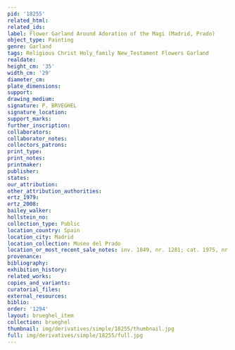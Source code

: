 ```yaml
---
pid: '18255'
related_html: 
related_ids: 
label: Flower Garland Around Adoration of the Magi (Madrid, Prado)
object_type: Painting
genre: Garland
tags: Religious Christ Holy_family New_Testament Flowers Garland
realdate: 
height_cm: '35'
width_cm: '29'
diameter_cm: 
plate_dimensions: 
support: 
drawing_medium: 
signature: P. BRVEGHEL
signature_location: 
support_marks: 
further_inscription: 
collaborators: 
collaborator_notes: 
collectors_patrons: 
print_type: 
print_notes: 
printmaker: 
publisher: 
states: 
our_attribution: 
other_attribution_authorities: 
ertz_1979: 
ertz_2008: 
bailey_walker: 
hollstein_no: 
collection_type: Public
location_country: Spain
location_city: Madrid
location_collection: Museo del Prado
location_or_most_recent_sale_notes: inv. 1849, nr. 1281; cat. 1975, nr. 1415
provenance: 
bibliography: 
exhibition_history: 
related_works: 
copies_and_variants: 
curatorial_files: 
external_resources: 
biblio: 
order: '1294'
layout: brueghel_item
collection: brueghel
thumbnail: img/derivatives/simple/18255/thumbnail.jpg
full: img/derivatives/simple/18255/full.jpg
---
```

